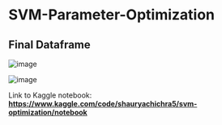# SVM-Parameter-Optimization

## Final Dataframe
![image](https://github.com/ShauryaChichra/SVM-Parameter-Optimization/assets/98745979/17eaef4b-ed7c-4385-adb8-ab879b5f95c3)


![image](https://github.com/ShauryaChichra/SVM-Parameter-Optimization/assets/98745979/80294426-ef6b-4394-891e-cdcae657193e)

Link to Kaggle notebook: **https://www.kaggle.com/code/shauryachichra5/svm-optimization/notebook**
